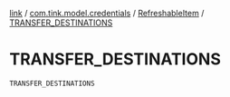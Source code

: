 [link](../../index.md) / [com.tink.model.credentials](../index.md) / [RefreshableItem](index.md) / [TRANSFER_DESTINATIONS](./-t-r-a-n-s-f-e-r_-d-e-s-t-i-n-a-t-i-o-n-s.md)

# TRANSFER_DESTINATIONS

`TRANSFER_DESTINATIONS`